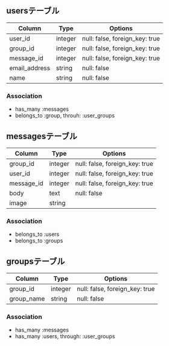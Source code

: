 ## usersテーブル

|Column|Type|Options|
|------|----|-------|
|user_id|integer|null: false, foreign_key: true|
|group_id|integer|null: false, foreign_key: true|
|message_id|integer|null: false, foreign_key: true|
|email_address|string|null: false|
|name|string|null: false|

### Association
- has_many :messages
- belongs_to :group, throuh: :user_groups


## messagesテーブル

|Column|Type|Options|
|------|----|-------|
|group_id|integer|null: false, foreign_key: true|
|user_id|integer|null: false, foreign_key: true|
|message_id|integer|null: false, foreign_key: true|
|body|text|null: false|
|image|string||


### Association
- belongs_to :users
- belongs_to :groups


## groupsテーブル

|Column|Type|Options|
|------|----|-------|
|group_id|integer|null: false, foreign_key: true|
|group_name|string|null: false|


### Association
- has_many :messages
- has_many :users, through: :user_groups